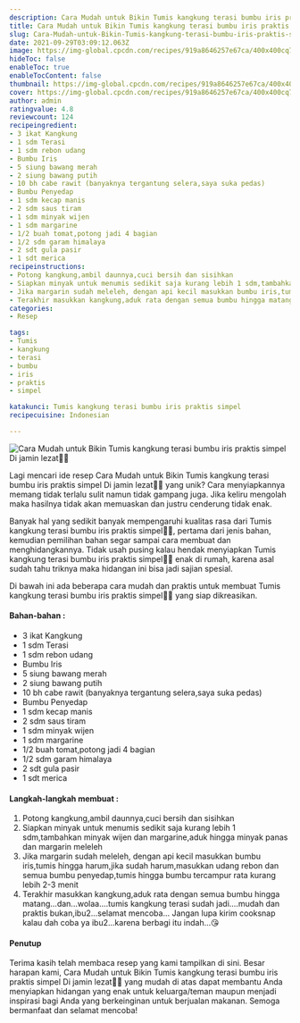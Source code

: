```yaml
---
description: Cara Mudah untuk Bikin Tumis kangkung terasi bumbu iris praktis simpel Di jamin lezat"
title: Cara Mudah untuk Bikin Tumis kangkung terasi bumbu iris praktis simpel Di jamin lezat
slug: Cara-Mudah-untuk-Bikin-Tumis-kangkung-terasi-bumbu-iris-praktis-simpel-Di-jamin-lezat
date: 2021-09-29T03:09:12.063Z
image: https://img-global.cpcdn.com/recipes/919a8646257e67ca/400x400cq70/photo.jpg
hideToc: false
enableToc: true
enableTocContent: false
thumbnail: https://img-global.cpcdn.com/recipes/919a8646257e67ca/400x400cq70/photo.jpg
cover: https://img-global.cpcdn.com/recipes/919a8646257e67ca/400x400cq70/photo.jpg
author: admin
ratingvalue: 4.8
reviewcount: 124
recipeingredient:
- 3 ikat Kangkung
- 1 sdm Terasi
- 1 sdm rebon udang
- Bumbu Iris
- 5 siung bawang merah
- 2 siung bawang putih
- 10 bh cabe rawit (banyaknya tergantung selera,saya suka pedas)
- Bumbu Penyedap
- 1 sdm kecap manis
- 2 sdm saus tiram
- 1 sdm minyak wijen
- 1 sdm margarine
- 1/2 buah tomat,potong jadi 4 bagian
- 1/2 sdm garam himalaya
- 2 sdt gula pasir
- 1 sdt merica
recipeinstructions:
- Potong kangkung,ambil daunnya,cuci bersih dan sisihkan
- Siapkan minyak untuk menumis sedikit saja kurang lebih 1 sdm,tambahkan minyak wijen dan margarine,aduk hingga minyak panas dan margarin meleleh
- Jika margarin sudah meleleh, dengan api kecil masukkan bumbu iris,tumis hingga harum,jika sudah harum,masukkan udang rebon dan semua bumbu penyedap,tumis hingga bumbu tercampur rata kurang lebih 2-3 menit
- Terakhir masukkan kangkung,aduk rata dengan semua bumbu hingga matang...dan...wolaa....tumis kangkung terasi sudah jadi....mudah dan praktis bukan,ibu2...selamat mencoba... Jangan lupa kirim cooksnap kalau dah coba ya ibu2...karena berbagi itu indah...😘
categories:
- Resep

tags:
- Tumis
- kangkung
- terasi
- bumbu
- iris
- praktis
- simpel

katakunci: Tumis kangkung terasi bumbu iris praktis simpel
recipecuisine: Indonesian

---
```


![Cara Mudah untuk Bikin Tumis kangkung terasi bumbu iris praktis simpel Di jamin lezat👩‍🍳](https://img-global.cpcdn.com/recipes/919a8646257e67ca/400x400cq70/photo.jpg)

Lagi mencari ide resep Cara Mudah untuk Bikin Tumis kangkung terasi bumbu iris praktis simpel Di jamin lezat👩‍🍳 yang unik? Cara menyiapkannya memang tidak terlalu sulit namun tidak gampang juga. Jika keliru mengolah maka hasilnya tidak akan memuaskan dan justru cenderung tidak enak.

Banyak hal yang sedikit banyak mempengaruhi kualitas rasa dari Tumis kangkung terasi bumbu iris praktis simpel👩‍🍳, pertama dari jenis bahan, kemudian pemilihan bahan segar sampai cara membuat dan menghidangkannya. Tidak usah pusing kalau hendak menyiapkan Tumis kangkung terasi bumbu iris praktis simpel👩‍🍳 enak di rumah, karena asal sudah tahu triknya maka hidangan ini bisa jadi sajian spesial.

Di bawah ini ada beberapa cara mudah dan praktis untuk membuat Tumis kangkung terasi bumbu iris praktis simpel👩‍🍳 yang siap dikreasikan.

<!--inarticleads1-->

#### Bahan-bahan :

- 3 ikat Kangkung
- 1 sdm Terasi
- 1 sdm rebon udang
- Bumbu Iris
- 5 siung bawang merah
- 2 siung bawang putih
- 10 bh cabe rawit (banyaknya tergantung selera,saya suka pedas)
- Bumbu Penyedap
- 1 sdm kecap manis
- 2 sdm saus tiram
- 1 sdm minyak wijen
- 1 sdm margarine
- 1/2 buah tomat,potong jadi 4 bagian
- 1/2 sdm garam himalaya
- 2 sdt gula pasir
- 1 sdt merica

<!--inarticleads2-->

#### Langkah-langkah membuat :

1. Potong kangkung,ambil daunnya,cuci bersih dan sisihkan
1. Siapkan minyak untuk menumis sedikit saja kurang lebih 1 sdm,tambahkan minyak wijen dan margarine,aduk hingga minyak panas dan margarin meleleh
1. Jika margarin sudah meleleh, dengan api kecil masukkan bumbu iris,tumis hingga harum,jika sudah harum,masukkan udang rebon dan semua bumbu penyedap,tumis hingga bumbu tercampur rata kurang lebih 2-3 menit
1. Terakhir masukkan kangkung,aduk rata dengan semua bumbu hingga matang...dan...wolaa....tumis kangkung terasi sudah jadi....mudah dan praktis bukan,ibu2...selamat mencoba... Jangan lupa kirim cooksnap kalau dah coba ya ibu2...karena berbagi itu indah...😘

#### Penutup

Terima kasih telah membaca resep yang kami tampilkan di sini. Besar harapan kami, Cara Mudah untuk Bikin Tumis kangkung terasi bumbu iris praktis simpel Di jamin lezat👩‍🍳 yang mudah di atas dapat membantu Anda menyiapkan hidangan yang enak untuk keluarga/teman maupun menjadi inspirasi bagi Anda yang berkeinginan untuk berjualan makanan. Semoga bermanfaat dan selamat mencoba!